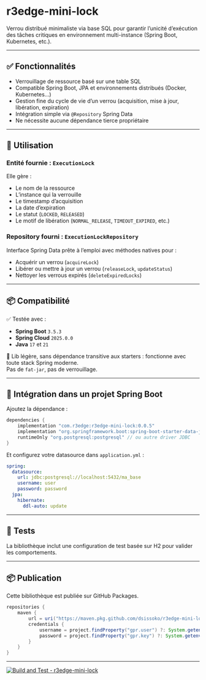 # r3edge-mini-lock

Verrou distribué minimaliste via base SQL pour garantir l’unicité d’exécution des tâches critiques en environnement multi-instance (Spring Boot, Kubernetes, etc.).

---

## ✅ Fonctionnalités

- Verrouillage de ressource basé sur une table SQL
- Compatible Spring Boot, JPA et environnements distribués (Docker, Kubernetes…)
- Gestion fine du cycle de vie d’un verrou (acquisition, mise à jour, libération, expiration)
- Intégration simple via `@Repository` Spring Data
- Ne nécessite aucune dépendance tierce propriétaire

---

## 🧩 Utilisation

### Entité fournie : `ExecutionLock`

Elle gère :

- Le nom de la ressource
- L’instance qui la verrouille
- Le timestamp d’acquisition
- La date d’expiration
- Le statut (`LOCKED`, `RELEASED`)
- Le motif de libération (`NORMAL_RELEASE`, `TIMEOUT_EXPIRED`, etc.)

### Repository fourni : `ExecutionLockRepository`

Interface Spring Data prête à l’emploi avec méthodes natives pour :

- Acquérir un verrou (`acquireLock`)
- Libérer ou mettre à jour un verrou (`releaseLock`, `updateStatus`)
- Nettoyer les verrous expirés (`deleteExpiredLocks`)

---

## 📦 Compatibilité

✅ Testée avec :  
- **Spring Boot** `3.5.3`  
- **Spring Cloud** `2025.0.0`  
- **Java** `17` et `21`

🧘 Lib légère, sans dépendance transitive aux starters : fonctionne avec toute stack Spring moderne.  
Pas de `fat-jar`, pas de verrouillage.

---

## 🔧 Intégration dans un projet Spring Boot

Ajoutez la dépendance :

```groovy
dependencies {
    implementation "com.r3edge:r3edge-mini-lock:0.0.5"
    implementation "org.springframework.boot:spring-boot-starter-data-jpa"
    runtimeOnly "org.postgresql:postgresql" // ou autre driver JDBC
}
```

Et configurez votre datasource dans `application.yml` :

```yaml
spring:
  datasource:
    url: jdbc:postgresql://localhost:5432/ma_base
    username: user
    password: password
  jpa:
    hibernate:
      ddl-auto: update
```

---

## 🧪 Tests

La bibliothèque inclut une configuration de test basée sur H2 pour valider les comportements.

---

## 📦 Publication

Cette bibliothèque est publiée sur GitHub Packages.

```groovy
repositories {
    maven {
        url = uri("https://maven.pkg.github.com/dsissoko/r3edge-mini-lock")
        credentials {
            username = project.findProperty("gpr.user") ?: System.getenv("GITHUB_USER")
            password = project.findProperty("gpr.key") ?: System.getenv("TWEAKED_PAT")
        }
    }
}
```

---

[![Build and Test - r3edge-mini-lock](https://github.com/dsissoko/r3edge-mini-lock/actions/workflows/cicd_code.yml/badge.svg)](https://github.com/dsissoko/r3edge-mini-lock/actions/workflows/cicd_code.yml)
